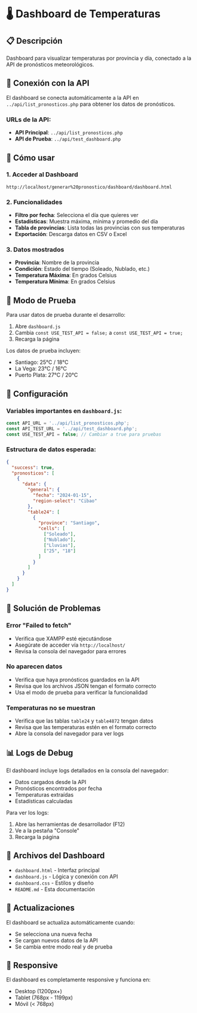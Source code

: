 # 🌡️ Dashboard de Temperaturas

## 📋 Descripción

Dashboard para visualizar temperaturas por provincia y día, conectado a la API de pronósticos meteorológicos.

## 🔗 Conexión con la API

El dashboard se conecta automáticamente a la API en `../api/list_pronosticos.php` para obtener los datos de pronósticos.

### URLs de la API:
- **API Principal**: `../api/list_pronosticos.php`
- **API de Prueba**: `../api/test_dashboard.php`

## 🚀 Cómo usar

### 1. Acceder al Dashboard
```
http://localhost/generar%20pronostico/dashboard/dashboard.html
```

### 2. Funcionalidades
- **Filtro por fecha**: Selecciona el día que quieres ver
- **Estadísticas**: Muestra máxima, mínima y promedio del día
- **Tabla de provincias**: Lista todas las provincias con sus temperaturas
- **Exportación**: Descarga datos en CSV o Excel

### 3. Datos mostrados
- **Provincia**: Nombre de la provincia
- **Condición**: Estado del tiempo (Soleado, Nublado, etc.)
- **Temperatura Máxima**: En grados Celsius
- **Temperatura Mínima**: En grados Celsius

## 🧪 Modo de Prueba

Para usar datos de prueba durante el desarrollo:

1. Abre `dashboard.js`
2. Cambia `const USE_TEST_API = false;` a `const USE_TEST_API = true;`
3. Recarga la página

Los datos de prueba incluyen:
- Santiago: 25°C / 18°C
- La Vega: 23°C / 16°C
- Puerto Plata: 27°C / 20°C

## 🔧 Configuración

### Variables importantes en `dashboard.js`:
```javascript
const API_URL = '../api/list_pronosticos.php';
const API_TEST_URL = '../api/test_dashboard.php';
const USE_TEST_API = false; // Cambiar a true para pruebas
```

### Estructura de datos esperada:
```json
{
  "success": true,
  "pronosticos": [
    {
      "data": {
        "general": {
          "fecha": "2024-01-15",
          "region-select": "Cibao"
        },
        "table24": [
          {
            "province": "Santiago",
            "cells": [
              ["Soleado"],
              ["Nublado"],
              ["Lluvias"],
              ["25", "18"]
            ]
          }
        ]
      }
    }
  ]
}
```

## 🐛 Solución de Problemas

### Error "Failed to fetch"
- Verifica que XAMPP esté ejecutándose
- Asegúrate de acceder vía `http://localhost/`
- Revisa la consola del navegador para errores

### No aparecen datos
- Verifica que haya pronósticos guardados en la API
- Revisa que los archivos JSON tengan el formato correcto
- Usa el modo de prueba para verificar la funcionalidad

### Temperaturas no se muestran
- Verifica que las tablas `table24` y `table4872` tengan datos
- Revisa que las temperaturas estén en el formato correcto
- Abre la consola del navegador para ver logs

## 📊 Logs de Debug

El dashboard incluye logs detallados en la consola del navegador:
- Datos cargados desde la API
- Pronósticos encontrados por fecha
- Temperaturas extraídas
- Estadísticas calculadas

Para ver los logs:
1. Abre las herramientas de desarrollador (F12)
2. Ve a la pestaña "Console"
3. Recarga la página

## 📁 Archivos del Dashboard

- `dashboard.html` - Interfaz principal
- `dashboard.js` - Lógica y conexión con API
- `dashboard.css` - Estilos y diseño
- `README.md` - Esta documentación

## 🔄 Actualizaciones

El dashboard se actualiza automáticamente cuando:
- Se selecciona una nueva fecha
- Se cargan nuevos datos de la API
- Se cambia entre modo real y de prueba

## 📱 Responsive

El dashboard es completamente responsive y funciona en:
- Desktop (1200px+)
- Tablet (768px - 1199px)
- Móvil (< 768px) 